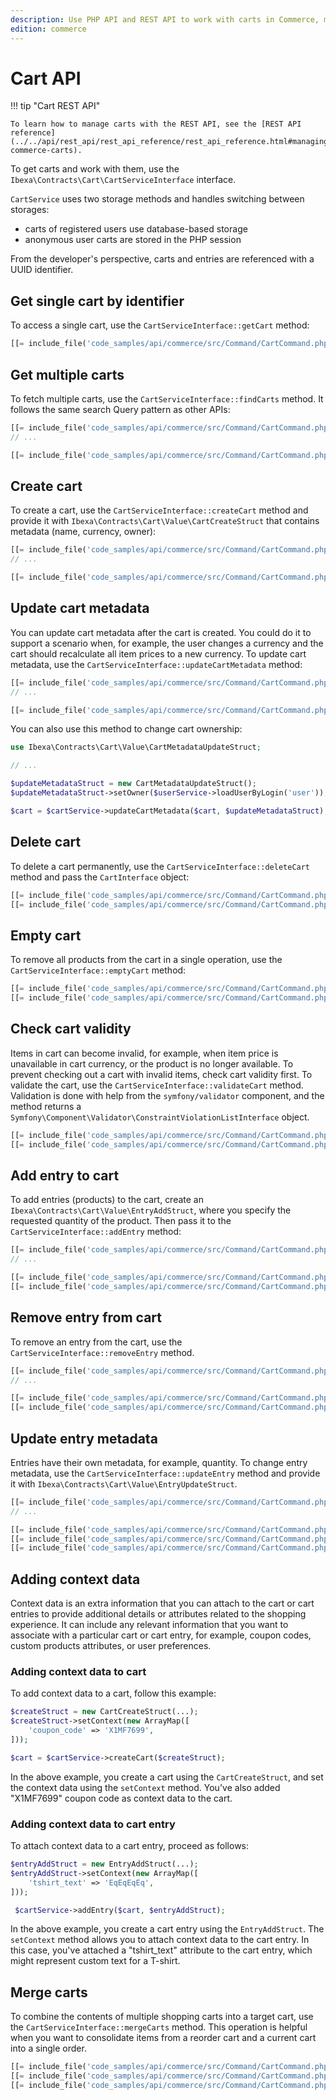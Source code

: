 ```yaml
---
description: Use PHP API and REST API to work with carts in Commerce, manage cart entries, or validate products.
edition: commerce
---
```


# Cart API

!!! tip "Cart REST API"

    To learn how to manage carts with the REST API, see the [REST API reference](../../api/rest_api/rest_api_reference/rest_api_reference.html#managing-commerce-carts).

To get carts and work with them, use the `Ibexa\Contracts\Cart\CartServiceInterface` interface.

`CartService` uses two storage methods and handles switching between storages:

- carts of registered users use database-based storage
- anonymous user carts are stored in the PHP session

From the developer's perspective, carts and entries are referenced with a UUID identifier. 

## Get single cart by identifier

To access a single cart, use the `CartServiceInterface::getCart` method:

``` php
[[= include_file('code_samples/api/commerce/src/Command/CartCommand.php', 88, 91) =]]
```

## Get multiple carts

To fetch multiple carts, use the `CartServiceInterface::findCarts` method. 
It follows the same search Query pattern as other APIs:

``` php
[[= include_file('code_samples/api/commerce/src/Command/CartCommand.php', 10, 11) =]]
// ...

[[= include_file('code_samples/api/commerce/src/Command/CartCommand.php', 74, 83) =]]
```

## Create cart

To create a cart, use the `CartServiceInterface::createCart` method and provide 
it with `Ibexa\Contracts\Cart\Value\CartCreateStruct` that contains metadata (name, currency, owner):

``` php
[[= include_file('code_samples/api/commerce/src/Command/CartCommand.php', 8, 9) =]]
// ...

[[= include_file('code_samples/api/commerce/src/Command/CartCommand.php', 95, 104) =]]
```

## Update cart metadata

You can update cart metadata after the cart is created. 
You could do it to support a scenario when, for example, the user changes a currency 
and the cart should recalculate all item prices to a new currency. 
To update cart metadata, use the `CartServiceInterface::updateCartMetadata` method:

``` php
[[= include_file('code_samples/api/commerce/src/Command/CartCommand.php', 9, 10) =]]
// ...

[[= include_file('code_samples/api/commerce/src/Command/CartCommand.php', 107, 114) =]]
```

You can also use this method to change cart ownership:

``` php
use Ibexa\Contracts\Cart\Value\CartMetadataUpdateStruct;

// ...

$updateMetadataStruct = new CartMetadataUpdateStruct();
$updateMetadataStruct->setOwner($userService->loadUserByLogin('user'));

$cart = $cartService->updateCartMetadata($cart, $updateMetadataStruct);
```

## Delete cart

To delete a cart permanently, use the `CartServiceInterface::deleteCart` method 
and pass the `CartInterface` object:

``` php
[[= include_file('code_samples/api/commerce/src/Command/CartCommand.php', 88, 89) =]]
[[= include_file('code_samples/api/commerce/src/Command/CartCommand.php', 149, 150) =]]
```

## Empty cart

To remove all products from the cart in a single operation, use the 
`CartServiceInterface::emptyCart` method:

``` php
[[= include_file('code_samples/api/commerce/src/Command/CartCommand.php', 88, 89) =]]
[[= include_file('code_samples/api/commerce/src/Command/CartCommand.php', 116, 117) =]]
```

## Check cart validity

Items in cart can become invalid, for example, when item price is unavailable 
in cart currency, or the product is no longer available. 
To prevent checking out a cart with invalid items, check cart validity first. 
To validate the cart, use the `CartServiceInterface::validateCart` method. 
Validation is done with help from the `symfony/validator` component, and the method 
returns a `Symfony\Component\Validator\ConstraintViolationListInterface` object.

``` php
[[= include_file('code_samples/api/commerce/src/Command/CartCommand.php', 88, 89) =]]
[[= include_file('code_samples/api/commerce/src/Command/CartCommand.php', 119, 120) =]]
```

## Add entry to cart

To add entries (products) to the cart, create an `Ibexa\Contracts\Cart\Value\EntryAddStruct`, 
where you specify the requested quantity of the product.
Then pass it to the `CartServiceInterface::addEntry` method: 

``` php
[[= include_file('code_samples/api/commerce/src/Command/CartCommand.php', 11, 12) =]]
// ...

[[= include_file('code_samples/api/commerce/src/Command/CartCommand.php', 88, 89) =]]
[[= include_file('code_samples/api/commerce/src/Command/CartCommand.php', 124, 131) =]]
```

## Remove entry from cart

To remove an entry from the cart, use the `CartServiceInterface::removeEntry` method.

``` php
[[= include_file('code_samples/api/commerce/src/Command/CartCommand.php', 11, 12) =]]
// ...

[[= include_file('code_samples/api/commerce/src/Command/CartCommand.php', 88, 89) =]]
[[= include_file('code_samples/api/commerce/src/Command/CartCommand.php', 134, 137) =]]
```

## Update entry metadata

Entries have their own metadata, for example, quantity. 
To change entry metadata, use the `CartServiceInterface::updateEntry` method 
and provide it with `Ibexa\Contracts\Cart\Value\EntryUpdateStruct`.

``` php
[[= include_file('code_samples/api/commerce/src/Command/CartCommand.php', 12, 13) =]]
// ...

[[= include_file('code_samples/api/commerce/src/Command/CartCommand.php', 88, 89) =]]
[[= include_file('code_samples/api/commerce/src/Command/CartCommand.php', 129, 130) =]]
[[= include_file('code_samples/api/commerce/src/Command/CartCommand.php', 139, 147) =]]
```

## Adding context data

Context data is an extra information that you can attach to the cart or cart entries to provide additional details or attributes related to the shopping experience.
It can include any relevant information that you want to associate with a particular cart or cart entry, for example, coupon codes, custom products attributes, or user preferences.

### Adding context data to cart

To add context data to a cart, follow this example:

```php
$createStruct = new CartCreateStruct(...);
$createStruct->setContext(new ArrayMap([
    'coupon_code' => 'X1MF7699',
]));

$cart = $cartService->createCart($createStruct);
```

In the above example, you create a cart using the `CartCreateStruct`,
and set the context data using the `setContext` method.
You've also added "X1MF7699" coupon code as context data to the cart.

### Adding context data to cart entry

To attach context data to a cart entry, proceed as follows:

```php
$entryAddStruct = new EntryAddStruct(...);
$entryAddStruct->setContext(new ArrayMap([
    'tshirt_text' => 'EqEqEqEq',
]));

 $cartService->addEntry($cart, $entryAddStruct);
```

In the above example, you create a cart entry using the `EntryAddStruct`.
The `setContext` method allows you to attach context data to the cart entry.
In this case, you've attached a "tshirt_text" attribute to the cart entry, which might represent custom text for a T-shirt.

## Merge carts

To combine the contents of multiple shopping carts into a target cart, use the `CartServiceInterface::mergeCarts` method. 
This operation is helpful when you want to consolidate items from a reorder cart and a current cart into a single order.

```php
[[= include_file('code_samples/api/commerce/src/Command/CartCommand.php', 151, 154) =]]
[[= include_file('code_samples/api/commerce/src/Command/CartCommand.php', 155, 161) =]]
[[= include_file('code_samples/api/commerce/src/Command/CartCommand.php', 162, 164) =]]
```

